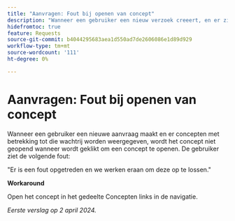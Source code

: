 ```yaml
---
title: "Aanvragen: Fout bij openen van concept"
description: "Wanneer een gebruiker een nieuw verzoek creeert, en er zijn concepten met betrekking tot die verzoekrij getoond, opent het klikken om een ontwerp te openen niet het ontwerp, en de gebruiker ziet een fout. Er is een oplossing beschikbaar."
hidefromtoc: true
feature: Requests
source-git-commit: b4044295683aea1d550ad7de2606086e1d89d929
workflow-type: tm+mt
source-wordcount: '111'
ht-degree: 0%

---
```



# Aanvragen: Fout bij openen van concept

Wanneer een gebruiker een nieuwe aanvraag maakt en er concepten met betrekking tot die wachtrij worden weergegeven, wordt het concept niet geopend wanneer wordt geklikt om een concept te openen. De gebruiker ziet de volgende fout:

&quot;Er is een fout opgetreden en we werken eraan om deze op te lossen.&quot;

**Workaround**

Open het concept in het gedeelte Concepten links in de navigatie.

_Eerste verslag op 2 april 2024._

